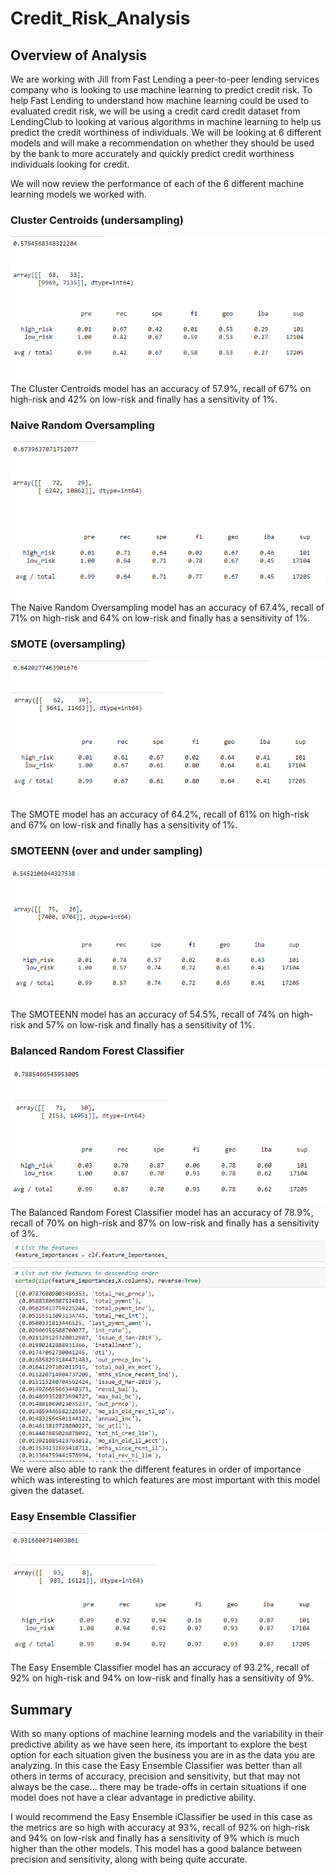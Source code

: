 # Credit_Risk_Analysis

## Overview of Analysis
We are working with Jill from Fast Lending a peer-to-peer lending services company who is looking to use machine learning to predict credit risk. To help Fast Lending to understand how machine learning could be used to evaluated credit risk, we will be using a credit card credit dataset from LendingClub to looking at various algorithms in machine learning to help us predict the credit worthiness of individuals. We will be looking at 6 different models and will make a recommendation on whether they should be used by the bank to more accurately and quickly predict credit worthiness individuals looking for credit.

We will now review the performance of each of the 6 different machine learning models we worked with.

### Cluster Centroids (undersampling)
![Cluster Centroids](https://github.com/tessiertodd/Credit_Risk_Analysis/blob/main/Images/Deliverable%201%20-%20Cluster%20Centroids%20(undersampling).png)\
The Cluster Centroids model has an accuracy of 57.9%, recall of 67% on high-risk and 42% on low-risk and finally has a sensitivity of 1%.


### Naive Random Oversampling
![Naive Random](https://github.com/tessiertodd/Credit_Risk_Analysis/blob/main/Images/Deliverable%201%20-%20Naive%20Random%20Oversampling.png)\
The Naive Random Oversampling model has an accuracy of 67.4%, recall of 71% on high-risk and 64% on low-risk and finally has a sensitivity of 1%.


### SMOTE (oversampling)
![SMOTE](https://github.com/tessiertodd/Credit_Risk_Analysis/blob/main/Images/Deliverable%201%20-%20SMOTE.png)\
The SMOTE model has an accuracy of 64.2%, recall of 61% on high-risk and 67% on low-risk and finally has a sensitivity of 1%.


### SMOTEENN (over and under sampling)
![SMOTEENN](https://github.com/tessiertodd/Credit_Risk_Analysis/blob/main/Images/Deliverable%202%20-%20SMOTEENN.png)\
The SMOTEENN model has an accuracy of 54.5%, recall of 74% on high-risk and 57% on low-risk and finally has a sensitivity of 1%.


### Balanced Random Forest Classifier
![Balanced Random Forest](https://github.com/tessiertodd/Credit_Risk_Analysis/blob/main/Images/Deliverable%203%20-%20Balanced%20Random%20Forest%20Classifier.png)\
The Balanced Random Forest Classifier model has an accuracy of 78.9%, recall of 70% on high-risk and 87% on low-risk and finally has a sensitivity of 3%.\
![Balanced Random Forest-Rank](https://github.com/tessiertodd/Credit_Risk_Analysis/blob/main/Images/Deliverable%203%20-%20Balanced%20Random%20Forest%20Classifier%20-%20Ranking.png)\
  We were also able to rank the different features in order of importance which was interesting to which features are most important with this model given the dataset.


### Easy Ensemble Classifier
![Easy Ensemble](https://github.com/tessiertodd/Credit_Risk_Analysis/blob/main/Images/Deliverable%203%20-%20Easy%20Ensemble%20Classifier.png)\
The Easy Ensemble Classifier model has an accuracy of 93.2%, recall of 92% on high-risk and 94% on low-risk and finally has a sensitivity of 9%.


## Summary
With so many options of machine learning models and the variability in their predictive ability as we have seen here, its important to explore the best option for each situation given the business you are in as the data you are analyzing. In this case the Easy Ensemble Classifier was better than all others in terms of accuracy, precision and sensitivity, but that may not always be the case... there may be trade-offs in certain situations if one model does not have a clear advantage in predictive ability.

I would recommend the Easy Ensemble iClassifier be used in this case as the metrics are so high with accuracy at 93%, recall of 92% on high-risk and 94% on low-risk and finally has a sensitivity of 9% which is much higher than the other models.  This model has a good balance between precision and sensitivity, along with being quite accurate.
